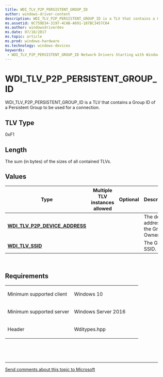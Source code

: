 ```yaml
---
title: WDI_TLV_P2P_PERSISTENT_GROUP_ID
author: windows-driver-content
description: WDI_TLV_P2P_PERSISTENT_GROUP_ID is a TLV that contains a Group ID of a Persistent Group to be used for a connection.
ms.assetid: 0C759D34-3197-4CAB-A691-187BC3457C04
ms.author: windowsdriverdev 
ms.date: 07/18/2017 
ms.topic: article 
ms.prod: windows-hardware 
ms.technology: windows-devices 
keywords:
 - WDI_TLV_P2P_PERSISTENT_GROUP_ID Network Drivers Starting with Windows Vista
---
```


# WDI\_TLV\_P2P\_PERSISTENT\_GROUP\_ID


WDI\_TLV\_P2P\_PERSISTENT\_GROUP\_ID is a TLV that contains a Group ID of a Persistent Group to be used for a connection.

## TLV Type


0xF1

## Length


The sum (in bytes) of the sizes of all contained TLVs.

## Values


| Type                                                                 | Multiple TLV instances allowed | Optional | Description                            |
|----------------------------------------------------------------------|--------------------------------|----------|----------------------------------------|
| [**WDI\_TLV\_P2P\_DEVICE\_ADDRESS**](wdi-tlv-p2p-device-address.md) |                                |          | The device address of the Group Owner. |
| [**WDI\_TLV\_SSID**](wdi-tlv-ssid.md)                               |                                |          | The Group SSID.                        |

 

Requirements
------------

<table>
<colgroup>
<col width="50%" />
<col width="50%" />
</colgroup>
<tbody>
<tr class="odd">
<td><p>Minimum supported client</p></td>
<td><p>Windows 10</p></td>
</tr>
<tr class="even">
<td><p>Minimum supported server</p></td>
<td><p>Windows Server 2016</p></td>
</tr>
<tr class="odd">
<td><p>Header</p></td>
<td>Wditypes.hpp</td>
</tr>
</tbody>
</table>

 

 


--------------------
[Send comments about this topic to Microsoft](mailto:wsddocfb@microsoft.com?subject=Documentation%20feedback%20%5Bnetvista\netvista%5D:%20WDI_TLV_P2P_PERSISTENT_GROUP_ID%20%20RELEASE:%20%287/10/2017%29&body=%0A%0APRIVACY%20STATEMENT%0A%0AWe%20use%20your%20feedback%20to%20improve%20the%20documentation.%20We%20don't%20use%20your%20email%20address%20for%20any%20other%20purpose,%20and%20we'll%20remove%20your%20email%20address%20from%20our%20system%20after%20the%20issue%20that%20you're%20reporting%20is%20fixed.%20While%20we're%20working%20to%20fix%20this%20issue,%20we%20might%20send%20you%20an%20email%20message%20to%20ask%20for%20more%20info.%20Later,%20we%20might%20also%20send%20you%20an%20email%20message%20to%20let%20you%20know%20that%20we've%20addressed%20your%20feedback.%0A%0AFor%20more%20info%20about%20Microsoft's%20privacy%20policy,%20see%20http://privacy.microsoft.com/default.aspx. "Send comments about this topic to Microsoft")


